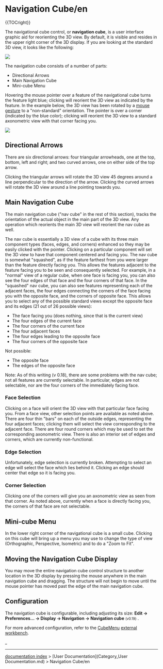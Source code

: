 # Navigation Cube/en
{{TOCright}}

The navigational cube control, or **navigation cube**, is a user interface graphic aid for reorienting the 3D view. By default, it is visible and resides in the upper right corner of the 3D display. If you are looking at the standard 3D view, it looks like the following:

![](images/FreeCAD-v0-18-NavCube_Axonometric.png )

The navigation cube consists of a number of parts:

-   Directional Arrows
-   Main Navigation Cube
-   Mini-cube Menu

Hovering the mouse pointer over a feature of the navigational cube turns the feature light blue; clicking will reorient the 3D view as indicated by the feature. In the example below, the 3D view has been rotated by a [mouse gesture](Mouse_Model.md) to a \"non-standard\" orientation. The pointer is over a corner (indicated by the blue color); clicking will reorient the 3D view to a standard axonometric view with that corner facing you.

![](images/FreeCAD-v0-18-NavCube_SelectCorner.png )

## Directional Arrows 

There are six directional arrows: four triangular arrowheads, one at the top, bottom, left and right; and two curved arrows, one on either side of the top arrow.

Clicking the triangular arrows will rotate the 3D view 45 degrees around a line perpendicular to the direction of the arrow. Clicking the curved arrows will rotate the 3D view around a line pointing towards you.

## Main Navigation Cube 

The main navigation cube (\"nav cube\" in the rest of this section), tracks the orientation of the actual object in the main part of the 3D view. Any operation which reorients the main 3D view will reorient the nav cube as well.

The nav cube is essentially a 3D view of a cube with its three main component types (faces, edges, and corners) enhanced so they may be easily clicked with the pointer. Clicking on a particular component will set the 3D view to have that component centered and facing you. The nav cube is somewhat \"squashed\", as if the feature farthest from you were larger than the feature directly facing you. This allows the features adjacent to the feature facing you to be seen and consequently selected. For example, in a \"normal\" view of a regular cube, when one face is facing you, you can also see the four edges of that face and the four corners of that face. In the \"squashed\" nav cube, you can also see features representing each of the adjacent faces, the four edges connecting the corners of the face facing you with the opposite face, and the corners of opposite face. This allows you to select any of the possible standard views except the opposite face and its edges (21 out of 26 possible views):

-   The face facing you (does nothing, since that is the current view)
-   The four edges of the current face
-   The four corners of the current face
-   The four adjacent faces
-   The four edges leading to the opposite face
-   The four corners of the opposite face

Not possible:

-   The opposite face
-   The edges of the opposite face

Note: As of this writing (v 0.18), there are some problems with the nav cube; not all features are currently selectable. In particular, edges are not selectable, nor are the four corners of the immediately facing face.

### Face Selection 

Clicking on a face will orient the 3D view with that particular face facing you. From a face view, other selection points are available as noted above. There are four thin \"bars\" on each of the outside edges, representing the four adjacent faces; clicking them will select the view corresponding to the adjacent face. There are four round corners which may be used to set the corresponding axonometric view. There is also an interior set of edges and corners, which are currently non-functional.

### Edge Selection 

Unfortunately, edge selection is currently broken. Attempting to select an edge will select the face which lies behind it. Clicking an edge should center that edge so it is facing you.

### Corner Selection 

Clicking one of the corners will give you an axonometric view as seen from that corner. As noted above, currently when a face is directly facing you, the corners of that face are not selectable.

## Mini-cube Menu 

In the lower right corner of the navigational cube is a small cube. Clicking on this cube will bring up a menu you may use to change the type of view (Orthographic, Perspective, Isometric) and to do a \"Zoom to Fit\".

## Moving the Navigation Cube Display 

You may move the entire navigation cube control structure to another location in the 3D display by pressing the mouse anywhere in the main navigation cube and dragging. The structure will not begin to move until the mouse pointer has moved past the edge of the main navigation cube.

## Configuration

The navigation cube is configurable, including adjusting its size: **Edit → Preferences... → Display → Navigation → Navigation cube** <small>(v0.19)</small> .

For more advanced configuration, refer to the [CubeMenu](Interface_Customization#CubeMenu.md) [external workbench](External_workbenches.md).







_

---
[documentation index](../README.md) > [User Documentation](Category_User Documentation.md) > Navigation Cube/en

